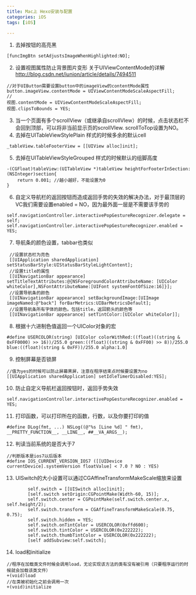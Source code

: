 ```yaml
---
title: Mac上 Hexo安装与配置
categories: iOS
tags: [iOS]

---
```


1. 去掉按钮的高亮黑
```
[funcImgBtn setAdjustsImageWhenHighlighted:NO];
```
2. 设置视图属性防止背景图片变形
关于UIViewContentMode的详解
http://blog.csdn.net/iunion/article/details/7494511<!---More-->
```
//对于UIButton需要设置button中的imageView的contentMode属性
button.imageView.contentMode = UIViewContentModeScaleAspectFill;
//
视图.contentMode = UIViewContentModeScaleAspectFill;
视图.clipsToBounds = YES;
```
3. 当一个页面有多个scrollView（或继承自scrollVIew）的时候，点击状态栏不会回到顶部，可以将非当前显示页的scrollVIew. scrollToTop设置为NO。
4. 去掉在UITableViewStylePlain 样式的时候多余的默认cell
```
_tableView.tableFooterView = [[UIView alloc]init];
```
5. 去掉在UITableViewStyleGrouped 样式的时候默认的组脚高度
```
-(CGFloat)tableView:(UITableView *)tableView heightForFooterInSection:(NSInteger)section{
    return 0.001; //越小越好，不能设置为0
}
```
6. 自定义导航栏的返回按钮而造成返回手势的失效的解决办法，对于最顶层的VC我们需要设置enabled = NO，因为最外面一层是不需要该手势的
```
self.navigationController.interactivePopGestureRecognizer.delegate = self;
self.navigationController.interactivePopGestureRecognizer.enabled = YES;
```
7. 导航条的颜色设置，tabbar也类似
```
 //设置状态栏为亮色
 [[UIApplication sharedApplication] setStatusBarStyle:UIStatusBarStyleLightContent];
 //设置title的属性
 [[UINavigationBar appearance] setTitleTextAttributes:@{NSForegroundColorAttributeName: [UIColor whiteColor],NSFontAttributeName:[UIFont systemFontOfSize:16]}];
 //设置导航条的颜色
 [[UINavigationBar appearance] setBackgroundImage:[UIImage imageNamed:@"back"] forBarMetrics:UIBarMetricsDefault];
 //设置导航条所有字体的颜色。包括title，返回箭头的颜色等
 [[UINavigationBar appearance] setTintColor:[UIColor whiteColor]];
```
8. 根据十六进制色值返回一个UIColor对象的宏
```
#define USERCOLOR(string) [UIColor colorWithRed:((float)((string & 0xFF0000) >> 16))/255.0 green:((float)((string & 0xFF00) >> 8))/255.0 blue:((float)(string & 0xFF))/255.0 alpha:1.0]
```
9. 控制屏幕是否锁屏
```
//值为yes的时候可以防止屏幕黑屏，注意在程序结束点时候要设置为no
[[UIApplication sharedApplication] setIdleTimerDisabled:YES];
```
10. 防止自定义导航栏返回按钮时，返回手势失效
```
self.navigationController.interactivePopGestureRecognizer.enabled = YES;
```
11. 打印函数，可以打印所在的函数，行数，以及你要打印的值
```
#define DLog(fmt, ...) NSLog((@"%s [Line %d] " fmt), __PRETTY_FUNCTION__, __LINE__, ##__VA_ARGS__);
```
12. 判读当前系统的是否大于7
```
//判断版本是ios7以后版本
#define IOS_CURRENT_VERSION_IOS7 ([[UIDevice currentDevice].systemVersion floatValue] < 7.0 ? NO : YES)
```

13. UISwitch的大小设置可以通过CGAffineTransformMakeScale缩放来设置
```
        self.switch = [[UISwitch alloc]init];
        [self.switch setOrigin:CGPointMake(Width-60, 15)];
        self.switch.center = CGPointMake(self.switch.center.x, self.height/2);
        self.switch.transform = CGAffineTransformMakeScale(0.75, 0.75);
        self.switch.hidden = YES;
        self.switch.onTintColor = USERCOLOR(0xffd600);
        self.switch.tintColor = USERCOLOR(0x222222);
        self.switch.thumbTintColor = USERCOLOR(0x222222);
        [self addSubview:self.switch];
```

14.  load和initialize
```
//程序在加载类文件时候会调用load，无论实现该方法的类有没有被引用（只要程序运行的时候就会加载该类文件）
+(void)load
//在类被初始化之前会调用一次
+(void)initialize
```